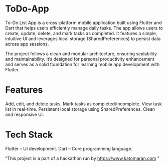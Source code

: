 # ToDo-App

To-Do List App is a cross-platform mobile application built using Flutter and Dart that helps users efficiently manage daily tasks. The app allows users to create, update, delete, and mark tasks as completed. It features a simple, intuitive UI and leverages local storage (SharedPreferences) to persist data across app sessions.

The project follows a clean and modular architecture, ensuring scalability and maintainability. It’s designed for personal productivity enhancement and serves as a solid foundation for learning mobile app development with Flutter.

# Features
Add, edit, and delete tasks. 
Mark tasks as completed/incomplete. 
View task list in real-time. 
Persistent local storage using SharedPreferences. 
Clean and responsive UI.

# Tech Stack
Flutter – UI development. 
Dart – Core programming language.






“This project is a part of a hackathon run by
https://www.katomaran.com ”
